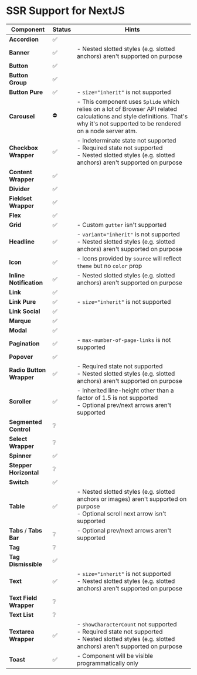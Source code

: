 # SSR Support for NextJS

| Component                | Status | Hints                                                                                                                                                                              |
| ------------------------ | ------ | ---------------------------------------------------------------------------------------------------------------------------------------------------------------------------------- |
| **Accordion**            | ✅     |                                                                                                                                                                                    |
| **Banner**               | ✅     | - Nested slotted styles (e.g. slotted anchors) aren't supported on purpose                                                                                                         |
| **Button**               | ✅     |                                                                                                                                                                                    |
| **Button Group**         | ✅     |                                                                                                                                                                                    |
| **Button Pure**          | ✅     | - `size="inherit"` is not supported                                                                                                                                                |
| **Carousel**             | ⛔     | - This component uses `Splide` which relies on a lot of Browser API related calculations and style definitions. That's why it's not supported to be rendered on a node server atm. |
| **Checkbox Wrapper**     | ✅     | - Indeterminate state not supported<br />- Required state not supported<br />- Nested slotted styles (e.g. slotted anchors) aren't supported on purpose                            |
| **Content Wrapper**      | ✅     |                                                                                                                                                                                    |
| **Divider**              | ✅     |                                                                                                                                                                                    |
| **Fieldset Wrapper**     | ✅     |                                                                                                                                                                                    |
| **Flex**                 | ✅     |                                                                                                                                                                                    |
| **Grid**                 | ✅     | - Custom `gutter` isn't supported                                                                                                                                                  |
| **Headline**             | ✅     | - `variant="inherit"` is not supported<br />- Nested slotted styles (e.g. slotted anchors) aren't supported on purpose                                                             |
| **Icon**                 | ✅     | - Icons provided by `source` will reflect `theme` but no `color` prop                                                                                                              |
| **Inline Notification**  | ✅     | - Nested slotted styles (e.g. slotted anchors) aren't supported on purpose                                                                                                         |
| **Link**                 | ✅     |                                                                                                                                                                                    |
| **Link Pure**            | ✅     | - `size="inherit"` is not supported                                                                                                                                                |
| **Link Social**          | ✅     |                                                                                                                                                                                    |
| **Marque**               | ✅     |                                                                                                                                                                                    |
| **Modal**                | ✅     |                                                                                                                                                                                    |
| **Pagination**           | ✅     | - `max-number-of-page-links` is not supported                                                                                                                                      |
| **Popover**              | ✅     |                                                                                                                                                                                    |
| **Radio Button Wrapper** | ✅     | - Required state not supported<br />- Nested slotted styles (e.g. slotted anchors) aren't supported on purpose                                                                     |
| **Scroller**             | ✅     | - Inherited line-height other than a factor of 1.5 is not supported<br />- Optional prev/next arrows aren't supported                                                              |
| **Segmented Control**    | ❔     |                                                                                                                                                                                    |
| **Select Wrapper**       | ❔     |                                                                                                                                                                                    |
| **Spinner**              | ✅     |                                                                                                                                                                                    |
| **Stepper Horizontal**   | ❔     |                                                                                                                                                                                    |
| **Switch**               | ✅     |                                                                                                                                                                                    |
| **Table**                | ✅     | - Nested slotted styles (e.g. slotted anchors or images) aren't supported on purpose<br />- Optional scroll next arrow isn't supported                                             |
| **Tabs** / **Tabs Bar**  | ❔     | - Optional prev/next arrows aren't supported                                                                                                                                       |
| **Tag**                  | ❔     |                                                                                                                                                                                    |
| **Tag Dismissible**      | ✅     |                                                                                                                                                                                    |
| **Text**                 | ✅     | - `size="inherit"` is not supported<br />- Nested slotted styles (e.g. slotted anchors) aren't supported on purpose                                                                |
| **Text Field Wrapper**   | ❔     |                                                                                                                                                                                    |
| **Text List**            | ❔     |                                                                                                                                                                                    |
| **Textarea Wrapper**     | ✅     | - `showCharacterCount` not supported<br />- Required state not supported<br />- Nested slotted styles (e.g. slotted anchors) aren't supported on purpose                           |
| **Toast**                | ✅     | - Component will be visible programmatically only                                                                                                                                  |
